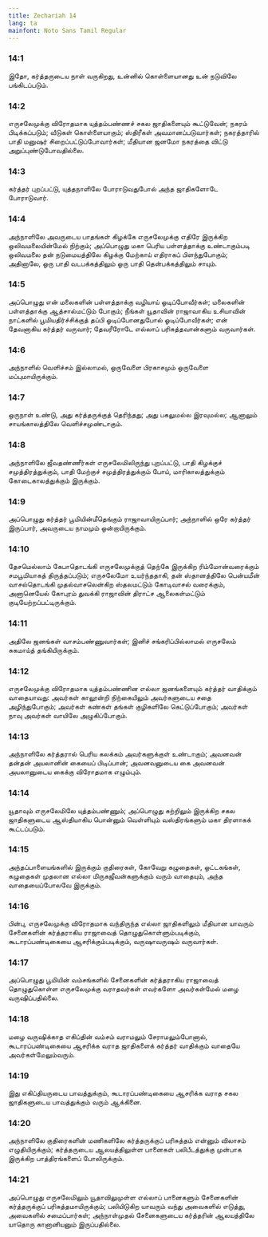 ```yaml
---
title: Zechariah 14
lang: ta
mainfont: Noto Sans Tamil Regular
---
```


###  14:1

இதோ, கர்த்தருடைய நாள் வருகிறது, உன்னில் கொள்ளையானது உன் நடுவிலே பங்கிடப்படும்.

###  14:2

எருசலேமுக்கு விரோதமாக யுத்தம்பண்ணச் சகல ஜாதிகளையும் கூட்டுவேன்; நகரம் பிடிக்கப்படும்; வீடுகள் கொள்ளையாகும்; ஸ்திரீகள் அவமானப்படுவார்கள்; நகரத்தாரில் பாதி மனுஷர் சிறைப்பட்டுப்போவார்கள்; மீதியான ஜனமோ நகரத்தை விட்டு அறுப்புண்டுபோவதில்லை.

###  14:3

கர்த்தர் புறப்பட்டு, யுத்தநாளிலே போராடுவதுபோல் அந்த ஜாதிகளோடே போராடுவார்.

###  14:4

அந்நாளிலே அவருடைய பாதங்கள் கிழக்கே எருசலேமுக்கு எதிரே இருக்கிற ஒலிவமலையின்மேல் நிற்கும்; அப்பொழுது மகா பெரிய பள்ளத்தாக்கு உண்டாகும்படி ஒலிவமலை தன் நடுமையத்திலே கிழக்கு மேற்காய் எதிராகப் பிளந்துபோகும்; அதினாலே, ஒரு பாதி வடபக்கத்திலும் ஒரு பாதி தென்பக்கத்திலும் சாயும்.

###  14:5

அப்பொழுது என் மலைகளின் பள்ளத்தாக்கு வழியாய் ஓடிப்போவீர்கள்; மலைகளின் பள்ளத்தாக்கு ஆத்சால்மட்டும் போகும்; நீங்கள் யூதாவின் ராஜாவாகிய உசியாவின் நாட்களில் பூமியதிர்ச்சிக்குத் தப்பி ஓடிப்போனதுபோல் ஓடிப்போவீர்கள்; என் தேவனாகிய கர்த்தர் வருவார்; தேவரீரோடே எல்லாப் பரிசுத்தவான்களும் வருவார்கள்.

###  14:6

அந்நாளில் வெளிச்சம் இல்லாமல், ஒருவேளை பிரகாசமும் ஒருவேளை மப்புமாயிருக்கும்.

###  14:7

ஒருநாள் உண்டு, அது கர்த்தருக்குத் தெரிந்தது; அது பகலுமல்ல இரவுமல்ல; ஆனாலும் சாயங்காலத்திலே வெளிச்சமுண்டாகும்.

###  14:8

அந்நாளிலே ஜீவதண்ணீர்கள் எருசலேமிலிருந்து புறப்பட்டு, பாதி கிழக்குச் சமுத்திரத்துக்கும், பாதி மேற்குச் சமுத்திரத்துக்கும் போய், மாரிகாலத்துக்கும் கோடைகாலத்துக்கும் இருக்கும்.

###  14:9

அப்பொழுது கர்த்தர் பூமியின்மீதெங்கும் ராஜாவாயிருப்பார்; அந்நாளில் ஒரே கர்த்தர் இருப்பார், அவருடைய நாமமும் ஒன்றாயிருக்கும்.

###  14:10

தேசமெல்லாம் கேபாதொடங்கி எருசலேமுக்குத் தெற்கே இருக்கிற ரிம்மோன்வரைக்கும் சமபூமியாகத் திருத்தப்படும்; எருசலேமோ உயர்ந்ததாகி, தன் ஸ்தானத்திலே பென்யமீன் வாசல்தொடங்கி முதல்வாசலென்கிற ஸ்தலமட்டும் கோடிவாசல் வரைக்கும், அனானெயேல் கோபுரம் துவக்கி ராஜாவின் திராட்ச ஆலைகள்மட்டும் குடியேற்றப்பட்டிருக்கும்.

###  14:11

அதிலே ஜனங்கள் வாசம்பண்ணுவார்கள்; இனிச் சங்கரிப்பில்லாமல் எருசலேம் சுகமாய்த் தங்கியிருக்கும்.

###  14:12

எருசலேமுக்கு விரோதமாக யுத்தம்பண்ணின எல்லா ஜனங்களையும் கர்த்தர் வாதிக்கும் வாதையாவது: அவர்கள் காலூன்றி நிற்கையிலும் அவர்களுடைய சதை அழிந்துபோகும்; அவர்கள் கண்கள் தங்கள் குழிகளிலே கெட்டுப்போகும்; அவர்கள் நாவு அவர்கள் வாயிலே அழுகிப்போகும்.

###  14:13

அந்நாளிலே கர்த்தரால் பெரிய கலக்கம் அவர்களுக்குள் உண்டாகும்; அவனவன் தன்தன் அயலானின் கையைப் பிடிப்பான்; அவனவனுடைய கை அவனவன் அயலானுடைய கைக்கு விரோதமாக எழும்பும்.

###  14:14

யூதாவும் எருசலேமிலே யுத்தம்பண்ணும்; அப்பொழுது சுற்றிலும் இருக்கிற சகல ஜாதிகளுடைய ஆஸ்தியாகிய பொன்னும் வெள்ளியும் வஸ்திரங்களும் மகா திரளாகக் கூட்டப்படும்.

###  14:15

அந்தப்பாளையங்களில் இருக்கும் குதிரைகள், கோவேறு கழுதைகள், ஒட்டகங்கள், கழுதைகள் முதலான எல்லா மிருகஜீவன்களுக்கும் வரும் வாதையும், அந்த வாதையைப்போலவே இருக்கும்.

###  14:16

பின்பு, எருசலேமுக்கு விரோதமாக வந்திருந்த எல்லா ஜாதிகளிலும் மீதியான யாவரும் சேனைகளின் கர்த்தராகிய ராஜாவைத் தொழுதுகொள்ளும்படிக்கும், கூடாரப்பண்டிகையை ஆசரிக்கும்படிக்கும், வருஷாவருஷம் வருவார்கள்.

###  14:17

அப்பொழுது பூமியின் வம்சங்களில் சேனைகளின் கர்த்தராகிய ராஜாவைத் தொழுதுகொள்ள எருசலேமுக்கு வராதவர்கள் எவர்களோ அவர்கள்மேல் மழை வருஷிப்பதில்லை.

###  14:18

மழை வருஷிக்காத எகிப்தின் வம்சம் வராமலும் சேராமலும்போனால், கூடாரப்பண்டிகையை ஆசரிக்க வராத ஜாதிகளைக் கர்த்தர் வாதிக்கும் வாதையே அவர்கள்மேலும்வரும்.

###  14:19

இது எகிப்தியருடைய பாவத்துக்கும், கூடாரப்பண்டிகையை ஆசரிக்க வராத சகல ஜாதிகளுடைய பாவத்துக்கும் வரும் ஆக்கினை.

###  14:20

அந்நாளிலே குதிரைகளின் மணிகளிலே கர்த்தருக்குப் பரிசுத்தம் என்னும் விலாசம் எழுதியிருக்கும்; கர்த்தருடைய ஆலயத்திலுள்ள பானைகள் பலிபீடத்துக்கு முன்பாக இருக்கிற பாத்திரங்களைப் போலிருக்கும்.

###  14:21

அப்பொழுது எருசலேமிலும் யூதாவிலுமுள்ள எல்லாப் பானைகளும் சேனைகளின் கர்த்தருக்குப் பரிசுத்தமாயிருக்கும்; பலியிடுகிற யாவரும் வந்து அவைகளில் எடுத்து, அவைகளில் சமைப்பார்கள்; அந்நாள்முதல் சேனைகளுடைய கர்த்தரின் ஆலயத்திலே யாதொரு கானானியனும் இருப்பதில்லை.

